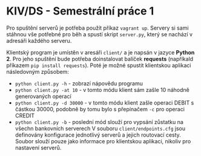 # KIV/DS - Semestrální práce 1

Pro spuštění serverů je potřeba použít příkaz `vagrant up`. Servery si sami stáhnou vše potřebné pro běh a spustí skript `server.py`, který se nachází v adresáři každého serveru.

Klientský program je umístěn v aresáři `client/` a je napsán v jazyce **Python 2**. Pro jeho spuštění bude potřeba doinstalovat balíček **requests** (napříkald příkazem `pip install requests`). Poté je možné spustit klientskou aplikaci následovným způsobem:
- `python client.py -h` - zobrazí nápovědu programu
- `python client.py -at 10` - v tomto módu klient sám zašle 10 náhodně generovaných operací
- `python client.py -d 30000` - v tomto módu klient zašle operaci DEBIT s částkou 30000, podobně by tomu bylo s přepínačem `-c` pro operaci CREDIT
- `python client.py -b` - poslední mód slouží pro vypsání zůstatku na všechn bankovních serverech
V souboru `client/endpoints.cfg` jsou definovány konfigurace jednotlivý serverů a jejich routovací cesty. Soubor slouží pouze jako informace pro klientskou aplikaci, nikoliv pro nastavení serverů.